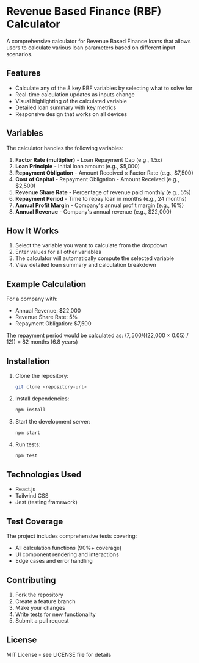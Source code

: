 # Revenue Based Finance (RBF) Calculator

A comprehensive calculator for Revenue Based Finance loans that allows users to calculate various loan parameters based on different input scenarios.

## Features

- Calculate any of the 8 key RBF variables by selecting what to solve for
- Real-time calculation updates as inputs change
- Visual highlighting of the calculated variable
- Detailed loan summary with key metrics
- Responsive design that works on all devices

## Variables

The calculator handles the following variables:

1. **Factor Rate (multiplier)** - Loan Repayment Cap (e.g., 1.5x)
2. **Loan Principle** - Initial loan amount (e.g., $5,000)
3. **Repayment Obligation** - Amount Received × Factor Rate (e.g., $7,500)
4. **Cost of Capital** - Repayment Obligation - Amount Received (e.g., $2,500)
5. **Revenue Share Rate** - Percentage of revenue paid monthly (e.g., 5%)
6. **Repayment Period** - Time to repay loan in months (e.g., 24 months)
7. **Annual Profit Margin** - Company's annual profit margin (e.g., 16%)
8. **Annual Revenue** - Company's annual revenue (e.g., $22,000)

## How It Works

1. Select the variable you want to calculate from the dropdown
2. Enter values for all other variables
3. The calculator will automatically compute the selected variable
4. View detailed loan summary and calculation breakdown

## Example Calculation

For a company with:

- Annual Revenue: $22,000
- Revenue Share Rate: 5%
- Repayment Obligation: $7,500

The repayment period would be calculated as:
($7,500 / (($22,000 × 0.05) / 12)) = 82 months (6.8 years)

## Installation

1. Clone the repository:

   ```bash
   git clone <repository-url>
   ```

2. Install dependencies:

   ```bash
   npm install
   ```

3. Start the development server:

   ```bash
   npm start
   ```

4. Run tests:

   ```bash
   npm test
   ```

## Technologies Used

- React.js
- Tailwind CSS
- Jest (testing framework)

## Test Coverage

The project includes comprehensive tests covering:

- All calculation functions (90%+ coverage)
- UI component rendering and interactions
- Edge cases and error handling

## Contributing

1. Fork the repository
2. Create a feature branch
3. Make your changes
4. Write tests for new functionality
5. Submit a pull request

## License

MIT License - see LICENSE file for details
